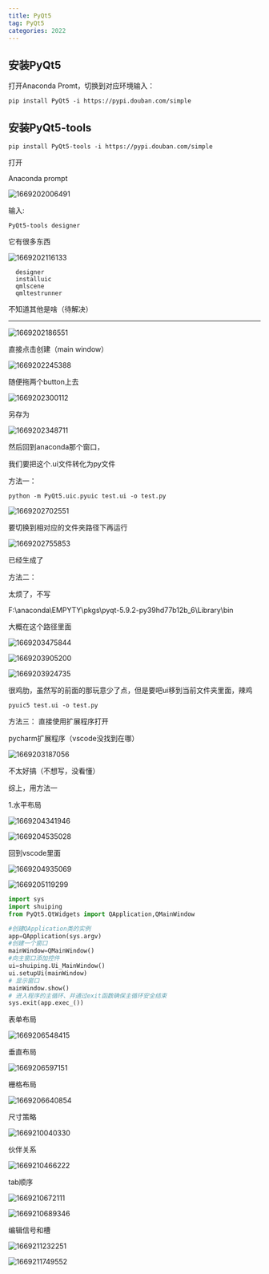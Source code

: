 ```yaml
---
title: PyQt5
tag: PyQt5
categories: 2022
---
```

## 安装PyQt5

打开Anaconda Promt，切换到对应环境输入：
<!-- more -->
 ```
pip install PyQt5 -i https://pypi.douban.com/simple
 ```

## 安装PyQt5-tools

 ```
pip install PyQt5-tools -i https://pypi.douban.com/simple

 ```

打开

Anaconda prompt

![1669202006491](./images/pyqt5/1.png)

输入:

```
PyQt5-tools designer
```

它有很多东西

![1669202116133](./images/pyqt5/2.png)

```
  designer
  installuic
  qmlscene
  qmltestrunner
```

不知道其他是啥（待解决）





--------------------

![1669202186551](./images/pyqt5/3.png)

直接点击创建（main window）

![1669202245388](./images/pyqt5/4.png)

随便拖两个button上去

![1669202300112](./images/pyqt5/21.png)

另存为

![1669202348711](./images/pyqt5/5.png)

然后回到anaconda那个窗口，

我们要把这个.ui文件转化为py文件

方法一：

```
python -m PyQt5.uic.pyuic test.ui -o test.py
```

![1669202702551](./images/pyqt5/6.png)

要切换到相对应的文件夹路径下再运行

![1669202755853](./images/pyqt5/7.png)

已经生成了

方法二：

太烦了，不写

F:\anaconda\EMPYTY\pkgs\pyqt-5.9.2-py39hd77b12b_6\Library\bin

大概在这个路径里面

![1669203475844](./images/pyqt5/7.1.png)

![1669203905200](./images/pyqt5/7.2.png)

![1669203924735](./images/pyqt5/7.3.png)

 很鸡肋，虽然写的前面的那玩意少了点，但是要吧ui移到当前文件夹里面，辣鸡

```
pyuic5 test.ui -o test.py
```



方法三：
直接使用扩展程序打开

pycharm扩展程序（vscode没找到在哪）

![1669203187056](./images/pyqt5/8.png)

不太好搞（不想写，没看懂）

综上，用方法一

1.水平布局

![1669204341946](./images/pyqt5/9.png)

![1669204535028](./images/pyqt5/10.png)

回到vscode里面

![1669204935069](./images/pyqt5/11.png)

![1669205119299](./images/pyqt5/12.png)

```python
import sys
import shuiping
from PyQt5.QtWidgets import QApplication,QMainWindow

#创建QApplication类的实例
app=QApplication(sys.argv)
#创建一个窗口
mainWindow=QMainWindow()
#向主窗口添加控件
ui=shuiping.Ui_MainWindow()
ui.setupUi(mainWindow)
# 显示窗口
mainWindow.show()
# 进入程序的主循环、并通过exit函数确保主循环安全结束
sys.exit(app.exec_())
```

表单布局

![1669206548415](./images/pyqt5/13.png)

垂直布局

![1669206597151](./images/pyqt5/14.png)

栅格布局

![1669206640854](./images/pyqt5/15.png)



尺寸策略

![1669210040330](./images/pyqt5/16.png)

伙伴关系

![1669210466222](./images/pyqt5/17.png)

tab顺序

![1669210672111](./images/pyqt5/18.png)

![1669210689346](./images/pyqt5/19.png)

编辑信号和槽

![1669211232251](./images/pyqt5/22.png)

![1669211749552](./images/pyqt5/20.png)